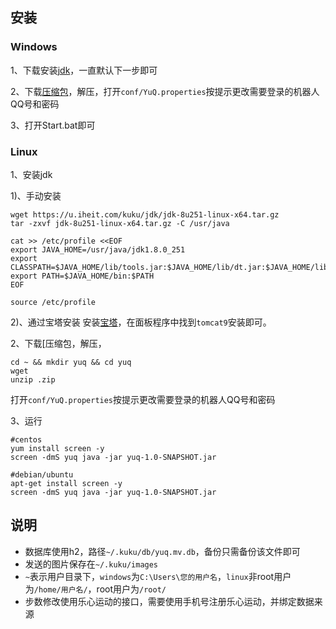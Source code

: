## 安装

### Windows

1、下载安装[jdk](http://8rr.co/8Kbk)，一直默认下一步即可

2、下载[压缩包]()，解压，打开`conf/YuQ.properties`按提示更改需要登录的机器人QQ号和密码

3、打开Start.bat即可

### Linux

1、安装jdk

1)、手动安装
```shell script
wget https://u.iheit.com/kuku/jdk/jdk-8u251-linux-x64.tar.gz
tar -zxvf jdk-8u251-linux-x64.tar.gz -C /usr/java

cat >> /etc/profile <<EOF
export JAVA_HOME=/usr/java/jdk1.8.0_251
export CLASSPATH=$JAVA_HOME/lib/tools.jar:$JAVA_HOME/lib/dt.jar:$JAVA_HOME/lib
export PATH=$JAVA_HOME/bin:$PATH
EOF

source /etc/profile
```
2)、通过宝塔安装
安装[宝塔](http://bt.cn)，在面板程序中找到`tomcat9`安装即可。

2、下载[压缩包，解压，
```shell script
cd ~ && mkdir yuq && cd yuq
wget 
unzip .zip
```
打开`conf/YuQ.properties`按提示更改需要登录的机器人QQ号和密码

3、运行
```shell script
#centos
yum install screen -y
screen -dmS yuq java -jar yuq-1.0-SNAPSHOT.jar

#debian/ubuntu
apt-get install screen -y
screen -dmS yuq java -jar yuq-1.0-SNAPSHOT.jar
```

## 说明
* 数据库使用h2，路径`~/.kuku/db/yuq.mv.db`，备份只需备份该文件即可
* 发送的图片保存在`~/.kuku/images`
* `~`表示用户目录下，`windows`为`C:\Users\您的用户名`，`linux`非root用户为`/home/用户名/`，root用户为`/root/`
* 步数修改使用乐心运动的接口，需要使用手机号注册乐心运动，并绑定数据来源
